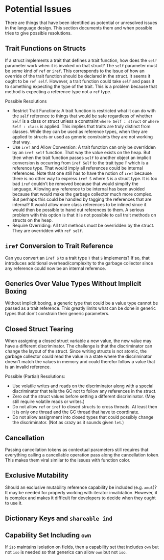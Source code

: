 # Potential Issues

There are things that have been identified as potential or unresolved issues in the language design.
This section documents them and when possible tries to give possible resolutions.

## Trait Functions on Structs

If a struct implements a trait that defines a trait function, how does the `self` parameter work
when it is invoked on that struct? The `self` parameter must be some kind of `ref` or `iref`. This
corresponds to the issue of how an override of the trait function should be declared in the struct.
It seems it ought to be `ref self`. However, a trait function could take `self` and pass it to
something expecting the type of the trait. This is a problem because that method is expecting a
reference type not a `ref` type.

Possible Resolutions

* Restrict Trait Functions: A trait function is restricted what it can do with the `self` reference
  to things that would be safe regardless of whether `Self` is a class or struct unless a constraint
  `where Self : struct` or `where Self : class` is applied. This implies that traits are truly
  distinct from classes. While they can be used as reference types, when they are applied to structs
  or used as generic constraints they are not working that way.
* Use `iref` and Allow Conversion: A trait function can only be overridden by an `iref self`
  function. That way the value exists on the heap. But then when the trait function passes `self` to
  another object an implicit conversion is occurring from `iref Self` to the trait type `T` which is
  a reference type. That would imply all references could be internal references. Note that one
  still has to have the notion of `iref` because there is no other way to express `iref S` where `S`
  is a struct type. It is too bad `iref` couldn't be removed because that would simplify the
  language. Allowing any reference to be internal has been avoided because that would make the
  garbage collector much more complex. But perhaps this could be handled by tagging the references
  that are internal? It would allow more class references to be inlined since it would then be
  possible to hand out references to them. A serious problem with this option is that it is not
  possible to call trait methods on structs on the heap.
* Require Overriding: All trait methods must be overridden by the struct. They are overridden with
  `ref self`.

## `iref` Conversion to Trait Reference

Can you convert an `iref S` to a trait type `T` that `S` implements? If so, that introduces
additional overhead/complexity to the garbage collector since any reference could now be an internal
reference.

## Generics Over Value Types Without Implicit Boxing

Without implicit boxing, a generic type that could be a value type cannot be passed as a trait
reference. This greatly limits what can be done in generic types that don't constrain their generic
parameters.

## Closed Struct Tearing

When assigning a closed struct variable a new value, the new value may have a different
discriminator. The challenge is that the discriminator can change the layout of the struct. Since
writing structs is not atomic, the garbage collector could read the value in a state where the
discriminator doesn't match the values in memory and could therefor follow a value that is an
invalid reference.

Possible (Partial) Resolutions:

* Use volatile writes and reads on the discriminator along with a special discriminator that tells
  the GC not to follow any references in the struct.
* Zero out the struct values before setting a different discriminator. (May still require volatile
  reads or writes.)
* Do not allow `ref` or `iref` to closed structs to cross threads. At least then it is only one
  thread and the GC thread that have to coordinate.
* Do not allow assignment into closed types that could possibly change the discriminator. (Not as
  crazy as it sounds given `let`.)

## Cancellation

Passing cancellation tokens as contextual parameters still requires that everything calling a
cancellable operation pass along the cancellation token. This makes them viral similar to the issues
with function color.

## Exclusive Mutability

Should an exclusive mutability reference capability be included (e.g. `xmut`)? It may be needed for
properly working with iterator invalidation. However, it is complex and makes it difficult for
developers to decide when they ought to use it.

## Dictionary Keys and `shareable ind`

## Capability Set Including `own`

If `iso` maintains isolation on fields, then a capability set that includes `own` but not `iso` is
needed so that generics can allow `own` but not `iso`.
